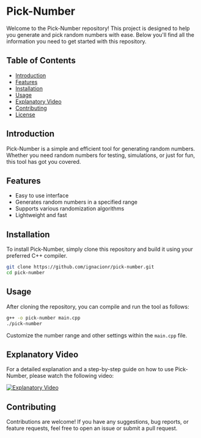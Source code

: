 # Pick-Number

Welcome to the Pick-Number repository! This project is designed to help you generate and pick random numbers with ease. Below you'll find all the information you need to get started with this repository.

## Table of Contents

- [Introduction](#introduction)
- [Features](#features)
- [Installation](#installation)
- [Usage](#usage)
- [Explanatory Video](#explanatory-video)
- [Contributing](#contributing)
- [License](#license)

## Introduction

Pick-Number is a simple and efficient tool for generating random numbers. Whether you need random numbers for testing, simulations, or just for fun, this tool has got you covered.

## Features

- Easy to use interface
- Generates random numbers in a specified range
- Supports various randomization algorithms
- Lightweight and fast

## Installation

To install Pick-Number, simply clone this repository and build it using your preferred C++ compiler.

```sh
git clone https://github.com/ignacionr/pick-number.git
cd pick-number
```

## Usage

After cloning the repository, you can compile and run the tool as follows:

```sh
g++ -o pick-number main.cpp
./pick-number
```

Customize the number range and other settings within the `main.cpp` file.

## Explanatory Video

For a detailed explanation and a step-by-step guide on how to use Pick-Number, please watch the following video:

[![Explanatory Video](https://img.youtube.com/vi/B5pNvkhr4AE/0.jpg)](https://www.youtube.com/watch?v=B5pNvkhr4AE)

## Contributing

Contributions are welcome! If you have any suggestions, bug reports, or feature requests, feel free to open an issue or submit a pull request.

